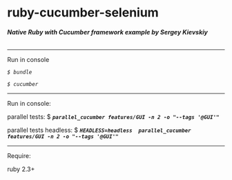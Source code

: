 # ruby-cucumber-selenium
###### **Native Ruby with Cucumber framework example by Sergey Kievskiy**
___
Run in console

_`$ bundle`_

_`$ cucumber`_

___
Run in console:

parallel tests: $ _**`parallel_cucumber features/GUI -n 2 -o "--tags '@GUI'"`**_

parallel tests headless: $ _**`HEADLESS=headless  parallel_cucumber features/GUI -n 2 -o "--tags '@GUI'"`**_
___
Require:

ruby 2.3+